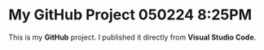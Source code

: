 # My GitHub Project 050224 8:25PM

This is my **GitHub** project. I published it directly from **Visual Studio Code**.